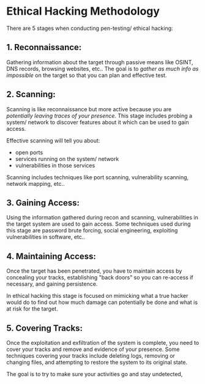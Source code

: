 # Ethical Hacking Methodology
There are 5 stages when conducting pen-testing/ ethical hacking:

## 1. Reconnaissance:
Gathering information about the target through passive means like OSINT, DNS records, browsing websites, etc.. The goal is to *gather as much info as impossible* on the target so that you can plan and effective test.

## 2. Scanning:
Scanning is like reconnaissance but more active because you are *potentially leaving traces of your presence.* This stage includes probing a system/ network to discover features about it which can be used to gain access.

Effective scanning will tell you about:
- open ports
- services running on the system/ network
- vulnerabilities in those services

Scanning includes techniques like port scanning, vulnerability scanning, network mapping, etc..

## 3. Gaining Access:
Using the information gathered during recon and scanning, vulnerabilities in the target system are used to gain access. Some techniques used during this stage are password brute forcing, social engineering, exploiting vulnerabilities in software, etc..

## 4. Maintaining Access:
Once the target has been penetrated, you have to maintain access by concealing your tracks, establishing "back doors" so you can re-access if necessary, and gaining persistence.

In ethical hacking this stage is focused on mimicking what a true hacker would do to find out how much damage can potentially be done and what is at risk for the target.

## 5. Covering Tracks:
Once the exploitation and exfiltration of the system is complete, you need to cover your tracks and remove and evidence of your presence. Some techniques covering your tracks include deleting logs, removing or changing files, and attempting to restore the system to its original state.

The goal is to try to make sure your activities go and stay undetected,